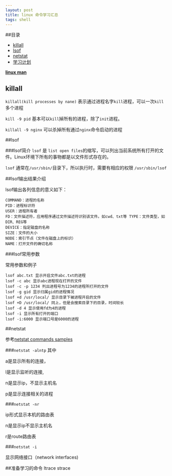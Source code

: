```yaml
---
layout: post
title: linux 命令学习汇总
tags: shell
---
```


##目录
* [killall](#killall) 
* [lsof](#lsof) 
* [netstat](#netstat)  
* [学习计划](#plan) 

[**linux man**](linux.die.net/)

<a id="killall"></a>
## killall

`killall(kill processes by nane)` 表示通过进程名字`kill`进程，可以一次`kill`多个进程


`kill -9 pid` 基本可以`kill`掉所有的进程，除了`init`进程。

`killall -9 nginx` 可以杀掉所有通过`nginx`命令启动的进程

<a id="lsof"></a>
##lsof

###lsof简介
`lsof` 是 `list open files`的缩写，可以列出当前系统所有打开的文件。Linux环境下所有的事物都是以文件形式存在的。

`lsof` 通常在`/usr/sbin/`目录下，所以执行时，需要有相应的权限 `/usr/sbin/lsof`

##lsof输出结果介绍

lsof输出各列信息的意义如下：

```
COMMAND：进程的名称
PID：进程标识符
USER：进程所有者
FD：文件描述符，应用程序通过文件描述符识别该文件。如cwd、txt等 TYPE：文件类型，如DIR、REG等
DEVICE：指定磁盘的名称
SIZE：文件的大小
NODE：索引节点（文件在磁盘上的标识）
NAME：打开文件的确切名称
```
###lsof常用参数

常用参数和例子

```
lsof abc.txt 显示开启文件abc.txt的进程
lsof -c abc 显示abc进程现在打开的文件
lsof -c -p 1234 列出进程号为1234的进程所打开的文件
lsof -g gid 显示归属gid的进程情况
lsof +d /usr/local/ 显示目录下被进程开启的文件
lsof +D /usr/local/ 同上，但是会搜索目录下的目录，时间较长
lsof -d 4 显示使用fd为4的进程
lsof -i 显示所有打开的端口 
lsof -i:6000 显示端口号是6000的进程
```
<a id="netstat"></a>
##netstat

参考[netstat commands samples](http://www.binarytides.com/linux-netstat-command-examples/)

###`netstat -alntp` 其中

a是显示所有的连接， 

l是显示监听的连接, 

n是显示ip，不显示主机名

p是显示连接相关的进程

###`netstat -nr` 

ip形式显示本机的路由表

n是显示ip不显示主机名

r是route路由表

###`netstat -i` 

显示网络接口（network interfaces)

<a id="plan"></a>
##准备学习的命令 ltrace strace


